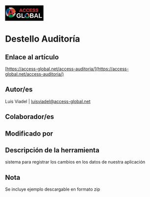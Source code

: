 ﻿![Access-global](/blob/main/Images/Logo1.png)
# Destello Auditoría
## Enlace al artículo
[https://access-global.net/access-auditoria/](https://access-global.net/access-auditoria/)
## Autor/es
Luis Viadel | luisviadel@access-global.net
## Colaborador/es

## Modificado por

## Descripción de la herramienta
sistema para registrar los cambios en los datos de nuestra aplicación


## Nota
Se incluye ejemplo descargable en formato zip